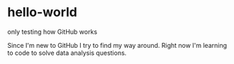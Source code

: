 # hello-world
only testing how GitHub works

Since I'm new to GitHub I try to find my way around.
Right now I'm learning to code to solve data analysis questions.
